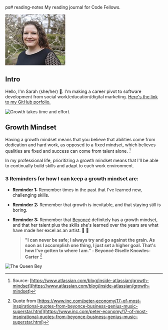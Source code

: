 ps# reading-notes
My reading journal for Code Fellows.

![headshot](headshot_small.jpg)

## Intro
Hello, I'm Sarah (she/her) 👋. I'm making a career pivot to software development from social work/education/digital marketing.
[Here's the link to my GitHub porfolio.](https://github.com/s-glass)

![Growth takes time and effort.](https://live.staticflickr.com/5136/5465731118_458b01573b_n.jpg)

## Growth Mindset
Having a growth mindset means that you believe that abilities come from dedication and hard work, as opposed to a fixed mindset, which believes qualities are fixed and success can come from talent alone. [^1]

[^1]: Source: [https://www.atlassian.com/blog/inside-atlassian/growth-mindset](https://www.atlassian.com/blog/inside-atlassian/growth-mindset)

In my professional life, prioritizing a growth mindset means that I'll be able to continually build skills and adapt to each work environment. 

### 3 Reminders for how I can keep a growth mindset are:
- **Reminder 1:** Remember times in the past that I've learned new, challenging skills.
- **Reminder 2:** Remember that growth is inevitable, and that staying still is boring. 
- **Reminder 3:** Remember that [Beyoncé](https://beyonce.com/) definitely has a growth mindset, and that her talent plus the skills she's learned over the years are what have made her excel as an artist. 👑 🐝

  > **"I can never be safe; I always try and go against the grain. As soon as I accomplish one thing, I just set a higher goal. That's how I've gotten to where I am." - Beyoncé Giselle Knowles-Carter** [^2]       

![The Queen Bey](https://upload.wikimedia.org/wikipedia/commons/1/18/Beyonc%C3%A9_Black_Is_King_Still.png)
                                                                                                                                                                                                           

[^2]: Quote from [https://www.inc.com/peter-economy/17-of-most-inspirational-quotes-from-beyonce-business-genius-music-superstar.html](https://www.inc.com/peter-economy/17-of-most-inspirational-quotes-from-beyonce-business-genius-music-superstar.html)



